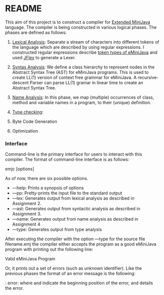 # README #

This aim of this project is to construct a compiler for  [Extended MiniJava](https://cs.rit.edu/~hh/teaching/doku.php?id=cc17:eminijava) language. The compiler is being constructed in various logical phases. The phases are defined as follows: 

1. [Lexical Analysis](https://cs.rit.edu/~hh/teaching/cc17/assignment_2): Separate a stream of characters into different tokens of the language which are described by using regular expressions. I constructed regular expressions describe [token types of eMiniJava](https://cs.rit.edu/~hh/teaching/cc17/token_types) and used [JFlex](http://wwww.jflex.de/) to generate a Lexer.  

2. [Syntax Analysis](https://cs.rit.edu/~hh/teaching/cc17/assignment_3): We define a class hierarchy to represent nodes in the Abstract Syntax Tree (AST) for eMiniJava programs. This is used to create LL(1) version of context free grammar for eMiniJava. A recursive-descent Parser can parse LL(1) gramar in linear time to create an Abstract Syntax Tree.

3. [Name Analysis](https://cs.rit.edu/~hh/teaching/cc17/assignment_4): In this phase, we map (multiple) occurrences of class, method and variable names in a program, to their (unique) definition.

4. [Type checking](https://cs.rit.edu/~hh/teaching/cc17/assignment_5):
5. Byte Code Generation
6. Optimization


### Interface ###
Command-line is the primary interface for users to interact with this compiler. The format of command-line interface is as follows:

emjc [options] <source file>

As of now, there are six possible options. 

* ––help: Prints a synopsis of options
* ––pp: Pretty-prints the input file to the standard output
* ––lex: Generates output from lexical analysis as described in Assignment 2.
* ––ast: Generates output from syntactic analysis as described in Assignment 3.
* ––name: Generates output from name analysis as described in Assignment 4
* ––type: Generates output from type analysis

After executing the compiler with the option ––type for the source file filename.emj the compiler either accepts the program as a good eMiniJava program with printing out the following line:

Valid eMiniJava Program

Or, it prints out a set of errors (such as unknown identifier). Like the previous phases the format of an error message is the following:

<line>:<column> error:<description>
where <line> and <column> indicate the beginning position of the error, and <description> details the error.

